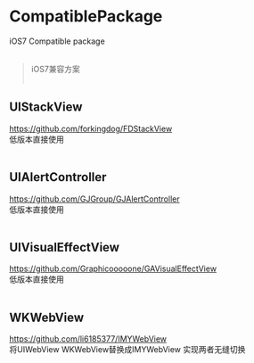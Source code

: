 # CompatiblePackage
iOS7 Compatible package
</br></br>
>iOS7兼容方案 
</br></br>
## UIStackView
https://github.com/forkingdog/FDStackView</br>
低版本直接使用
</br></br>
## UIAlertController 
https://github.com/GJGroup/GJAlertController</br>
低版本直接使用
</br></br>
## UIVisualEffectView   
https://github.com/Graphicooooone/GAVisualEffectView</br>
低版本直接使用
</br></br>
## WKWebView   
https://github.com/li6185377/IMYWebView</br>
将UIWebView WKWebView替换成IMYWebView 实现两者无缝切换
